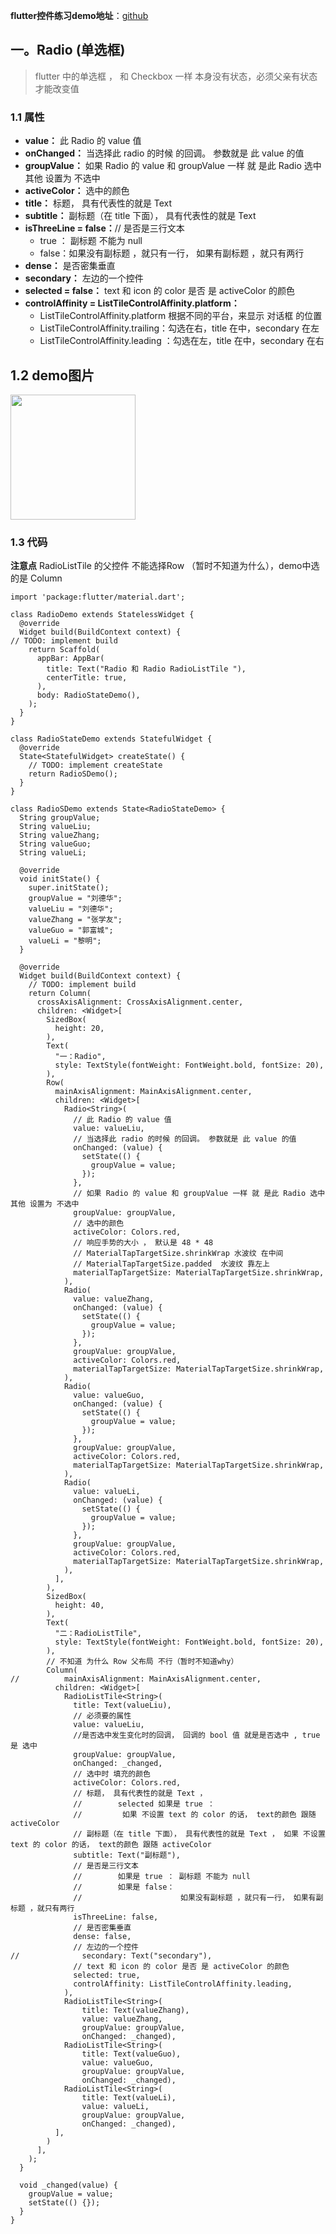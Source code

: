 **flutter控件练习demo地址**：[github](https://github.com/niezhiyang/flutter_study)
## 一。Radio (单选框)
> flutter 中的单选框 ， 和 Checkbox 一样 本身没有状态，必须父亲有状态 才能改变值
### 1.1 属性
- **value：** 此 Radio 的 value 值
- **onChanged：** 当选择此 radio 的时候 的回调。 参数就是 此 value 的值
- **groupValue：** 如果 Radio 的 value 和 groupValue 一样 就 是此 Radio 选中 其他 设置为 不选中
- **activeColor：** 选中的颜色
- **title：** 标题， 具有代表性的就是 Text
- **subtitle：** 副标题（在 title 下面）， 具有代表性的就是 Text
- **isThreeLine = false：**// 是否是三行文本
    - true ： 副标题 不能为 null
    - false：如果没有副标题 ，就只有一行， 如果有副标题 ，就只有两行
- **dense：** 是否密集垂直
- **secondary：** 左边的一个控件
- **selected = false：** text 和 icon 的 color 是否 是 activeColor 的颜色
- **controlAffinity = ListTileControlAffinity.platform：**
    - ListTileControlAffinity.platform 根据不同的平台，来显示 对话框 的位置
    - ListTileControlAffinity.trailing：勾选在右，title 在中，secondary 在左
    - ListTileControlAffinity.leading ：勾选在左，title 在中，secondary 在右
    
## 1.2 demo图片
<img src="https://user-gold-cdn.xitu.io/2019/5/21/16ad9003b50e7859?w=320&h=640&f=gif&s=497249" width="200" hegiht="180" align=center />

### 1.3 代码
**注意点** RadioListTile 的父控件 不能选择Row （暂时不知道为什么），demo中选的是  Column
```
import 'package:flutter/material.dart';

class RadioDemo extends StatelessWidget {
  @override
  Widget build(BuildContext context) {
// TODO: implement build
    return Scaffold(
      appBar: AppBar(
        title: Text("Radio 和 Radio RadioListTile "),
        centerTitle: true,
      ),
      body: RadioStateDemo(),
    );
  }
}

class RadioStateDemo extends StatefulWidget {
  @override
  State<StatefulWidget> createState() {
    // TODO: implement createState
    return RadioSDemo();
  }
}

class RadioSDemo extends State<RadioStateDemo> {
  String groupValue;
  String valueLiu;
  String valueZhang;
  String valueGuo;
  String valueLi;

  @override
  void initState() {
    super.initState();
    groupValue = "刘德华";
    valueLiu = "刘德华";
    valueZhang = "张学友";
    valueGuo = "郭富城";
    valueLi = "黎明";
  }

  @override
  Widget build(BuildContext context) {
    // TODO: implement build
    return Column(
      crossAxisAlignment: CrossAxisAlignment.center,
      children: <Widget>[
        SizedBox(
          height: 20,
        ),
        Text(
          "一：Radio",
          style: TextStyle(fontWeight: FontWeight.bold, fontSize: 20),
        ),
        Row(
          mainAxisAlignment: MainAxisAlignment.center,
          children: <Widget>[
            Radio<String>(
              // 此 Radio 的 value 值
              value: valueLiu,
              // 当选择此 radio 的时候 的回调。 参数就是 此 value 的值
              onChanged: (value) {
                setState(() {
                  groupValue = value;
                });
              },
              // 如果 Radio 的 value 和 groupValue 一样 就 是此 Radio 选中 其他 设置为 不选中
              groupValue: groupValue,
              // 选中的颜色
              activeColor: Colors.red,
              // 响应手势的大小 ， 默认是 48 * 48
              // MaterialTapTargetSize.shrinkWrap 水波纹 在中间
              // MaterialTapTargetSize.padded  水波纹 靠左上
              materialTapTargetSize: MaterialTapTargetSize.shrinkWrap,
            ),
            Radio(
              value: valueZhang,
              onChanged: (value) {
                setState(() {
                  groupValue = value;
                });
              },
              groupValue: groupValue,
              activeColor: Colors.red,
              materialTapTargetSize: MaterialTapTargetSize.shrinkWrap,
            ),
            Radio(
              value: valueGuo,
              onChanged: (value) {
                setState(() {
                  groupValue = value;
                });
              },
              groupValue: groupValue,
              activeColor: Colors.red,
              materialTapTargetSize: MaterialTapTargetSize.shrinkWrap,
            ),
            Radio(
              value: valueLi,
              onChanged: (value) {
                setState(() {
                  groupValue = value;
                });
              },
              groupValue: groupValue,
              activeColor: Colors.red,
              materialTapTargetSize: MaterialTapTargetSize.shrinkWrap,
            ),
          ],
        ),
        SizedBox(
          height: 40,
        ),
        Text(
          "二：RadioListTile",
          style: TextStyle(fontWeight: FontWeight.bold, fontSize: 20),
        ),
        // 不知道 为什么 Row 父布局 不行（暂时不知道why）
        Column(
//          mainAxisAlignment: MainAxisAlignment.center,
          children: <Widget>[
            RadioListTile<String>(
              title: Text(valueLiu),
              // 必须要的属性
              value: valueLiu,
              //是否选中发生变化时的回调， 回调的 bool 值 就是是否选中 , true 是 选中
              groupValue: groupValue,
              onChanged: _changed,
              // 选中时 填充的颜色
              activeColor: Colors.red,
              // 标题， 具有代表性的就是 Text ，
              //        selected 如果是 true ：
              //         如果 不设置 text 的 color 的话， text的颜色 跟随 activeColor
              // 副标题（在 title 下面）， 具有代表性的就是 Text ， 如果 不设置 text 的 color 的话， text的颜色 跟随 activeColor
              subtitle: Text("副标题"),
              // 是否是三行文本
              //        如果是 true ： 副标题 不能为 null
              //        如果是 false：
              //                      如果没有副标题 ，就只有一行， 如果有副标题 ，就只有两行
              isThreeLine: false,
              // 是否密集垂直
              dense: false,
              // 左边的一个控件
//              secondary: Text("secondary"),
              // text 和 icon 的 color 是否 是 activeColor 的颜色
              selected: true,
              controlAffinity: ListTileControlAffinity.leading,
            ),
            RadioListTile<String>(
                title: Text(valueZhang),
                value: valueZhang,
                groupValue: groupValue,
                onChanged: _changed),
            RadioListTile<String>(
                title: Text(valueGuo),
                value: valueGuo,
                groupValue: groupValue,
                onChanged: _changed),
            RadioListTile<String>(
                title: Text(valueLi),
                value: valueLi,
                groupValue: groupValue,
                onChanged: _changed),
          ],
        )
      ],
    );
  }

  void _changed(value) {
    groupValue = value;
    setState(() {});
  }
}

```